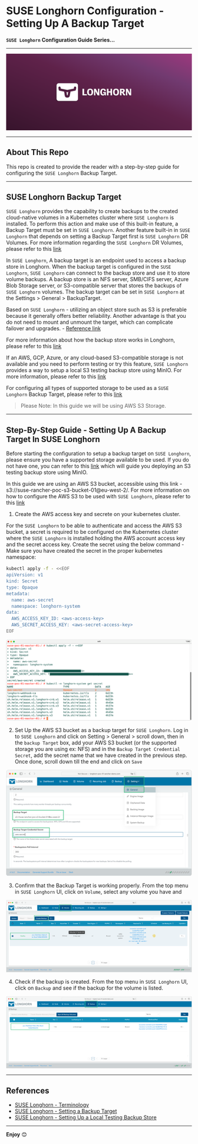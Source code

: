 # SUSE Longhorn Configuration - Setting Up A Backup Target

**`SUSE Longhorn` Configuration Guide Series...**

---

<p align="center">
    <img src="Images/Longhorn-Logo.png">
</p>

---

## About This Repo

This repo is created to provide the reader with a step-by-step guide for configuring the `SUSE Longhorn` Backup Target. 

---

## SUSE Longhorn Backup Target

`SUSE Longhorn` provides the capability to create backups to the created cloud-native volumes in a Kubernetes cluster where `SUSE Longhorn` is installed. To perform this action and make use of this built-in feature, a Backup Target must be set in `SUSE Longhorn`. Another feature built-in in `SUSE Longhorn` that depends on setting a Backup Target first is `SUSE Longhorn` DR Volumes. For more information regarding the `SUSE Longhorn` DR Volumes, please refer to this [link]( https://longhorn.io/docs/1.7.0/snapshots-and-backups/setup-disaster-recovery-volumes/)

In `SUSE Longhorn`, A backup target is an endpoint used to access a backup store in Longhorn. When the backup target is configured in the `SUSE Longhorn`, `SUSE Longhorn` can connect to the backup store and use it to store volume backups. A backup store is an NFS server, SMB/CIFS server, Azure Blob Storage server, or S3-compatible server that stores the backups of `SUSE Longhorn` volumes. The backup target can be set in `SUSE Longhorn` at the Settings > General > BackupTarget.

Based on `SUSE Longhorn` - utilizing an object store such as S3 is preferable because it generally offers better reliability. Another advantage is that you do not need to mount and unmount the target, which can complicate failover and upgrades. - [Reference link](https://longhorn.io/docs/1.7.0/snapshots-and-backups/backup-and-restore/set-backup-target/)

For more information about how the backup store works in Longhorn, please refer to this [link](https://longhorn.io/docs/1.7.0/concepts/#3-backups-and-secondary-storage)

If an AWS, GCP, Azure, or any cloud-based S3-compatible storage is not available and you need to perform testing or try this feature, `SUSE Longhorn` provides a way to setup a local S3 testing backup store using MinIO. For more information, please refer to this [link]( https://longhorn.io/docs/1.7.0/snapshots-and-backups/backup-and-restore/set-backup-target/#set-up-a-local-testing-backupstore)

For configuring all types of supported storage to be used as a `SUSE Longhorn` Backup Target, please refer to this [link](https://longhorn.io/docs/1.7.0/snapshots-and-backups/backup-and-restore/set-backup-target/)

> Please Note: In this guide we will be using AWS S3 Storage.

---

## Step-By-Step Guide - Setting Up A Backup Target In SUSE Longhorn

Before starting the configuration to setup a backup target on `SUSE Longhorn`, please ensure you have a supported storage available to be used. If you do not have one, you can refer to this [link](https://longhorn.io/docs/1.7.0/snapshots-and-backups/backup-and-restore/set-backup-target/#set-up-a-local-testing-backupstore) which will guide you deploying an S3 testing backup store using MinIO.

In this guide we are using an AWS S3 bucket, accessible using this link - s3://suse-rancher-poc-s3-bucket-01@eu-west-2/. For more information on how to configure the AWS S3 to be used with `SUSE Longhorn`, please refer to this [link](https://longhorn.io/docs/1.7.0/snapshots-and-backups/backup-and-restore/set-backup-target/#set-up-aws-s3-backupstore)

1. Create the AWS access key and secrete on your kubernetes cluster. 

For the `SUSE Longhorn` to be able to authenticate and access the AWS S3 bucket, a secret is required to be configured on the Kubernetes cluster where the `SUSE Longhorn` is installed holding the AWS account access key and the secret access key. Create the secret using the below command - Make sure you have created the secret in the proper kubernetes namespace:

```bash
kubectl apply -f - <<EOF
apiVersion: v1
kind: Secret
type: Opaque
metadata:
  name: aws-secret
  namespace: longhorn-system
data:
  AWS_ACCESS_KEY_ID: <aws-access-key>
  AWS_SECRET_ACCESS_KEY: <aws-secret-access-key>
EOF
```

<p align="center">
    <img src="Images/step-01.png">
</p>

2. Set Up the AWS S3 bucket as a backup target for `SUSE Longhorn`. Log in to `SUSE Longhorn` and click on Setting > General > scroll down, then in the `backup Target` box, add your AWS S3 bucket (or the supported storage you are using ex: NFS) and in the `Backup Target Credential Secret`, add the secret name that we have created in the previous step. Once done, scroll down till the end and click on `Save`

<p align="center">
    <img src="Images/step-02.png">
</p>

3. Confirm that the Backup Target is working properly. From the top menu in `SUSE Longhorn` UI, click on `Volume`, select any volume you have and 

<p align="center">
    <img src="Images/step-03.png">
</p>

4. Check if the backup is created. From the top menu in `SUSE Longhorn` UI, click on `Backup` and see if the backup for the volume is listed.

<p align="center">
    <img src="Images/step-04.png">
</p>

---


## References

- [SUSE Longhorn - Terminology](https://longhorn.io/docs/1.7.0/terminology/#backup-target)
- [SUSE Longhorn - Setting a Backup Target](https://longhorn.io/docs/1.7.0/snapshots-and-backups/backup-and-restore/set-backup-target/)
- [SUSE Longhorn - Setting Up a Local Testing Backup Store](https://longhorn.io/docs/1.7.0/snapshots-and-backups/backup-and-restore/set-backup-target/#set-up-a-local-testing-backupstore)

---

**Enjoy** :blush: